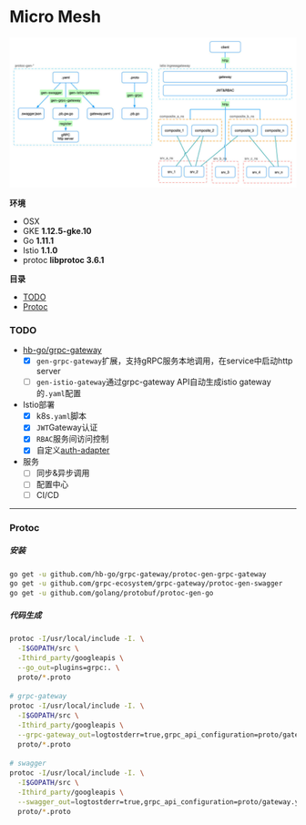 Micro Mesh
=====

<a href="#">![micro-mesh](/doc/img/micro-mesh.jpg "micro-mesh")</a>

**环境**

- OSX
- GKE **1.12.5-gke.10**
- Go **1.11.1**
- Istio **1.1.0**
- protoc **libprotoc 3.6.1**

**目录**

- [TODO](#TODO)
- [Protoc](#Protoc)

### TODO

- [hb-go/grpc-gateway](https://github.com/hb-go/grpc-gateway)
    - [x] `gen-grpc-gateway`扩展，支持gRPC服务本地调用，在service中启动http server
    - [ ] `gen-istio-gateway`通过grpc-gateway API自动生成istio gateway的`.yaml`配置
- Istio部署
    - [x] k8s`.yaml`脚本
    - [x] `JWT`Gateway认证
    - [x] `RBAC`服务间访问控制
    - [x] 自定义[auth-adapter](/examples/adapter/auth)
- 服务
    - [ ] 同步&异步调用
    - [ ] 配置中心
    - [ ] CI/CD

---
### Protoc

##### 安装

```bash
go get -u github.com/hb-go/grpc-gateway/protoc-gen-grpc-gateway
go get -u github.com/grpc-ecosystem/grpc-gateway/protoc-gen-swagger
go get -u github.com/golang/protobuf/protoc-gen-go
```

##### 代码生成

```bash
protoc -I/usr/local/include -I. \
  -I$GOPATH/src \
  -Ithird_party/googleapis \
  --go_out=plugins=grpc:. \
  proto/*.proto

# grpc-gateway 
protoc -I/usr/local/include -I. \
  -I$GOPATH/src \
  -Ithird_party/googleapis \
  --grpc-gateway_out=logtostderr=true,grpc_api_configuration=proto/gateway.yaml:. \
  proto/*.proto

# swagger  
protoc -I/usr/local/include -I. \
  -I$GOPATH/src \
  -Ithird_party/googleapis \
  --swagger_out=logtostderr=true,grpc_api_configuration=proto/gateway.yaml:. \
  proto/*.proto
```
